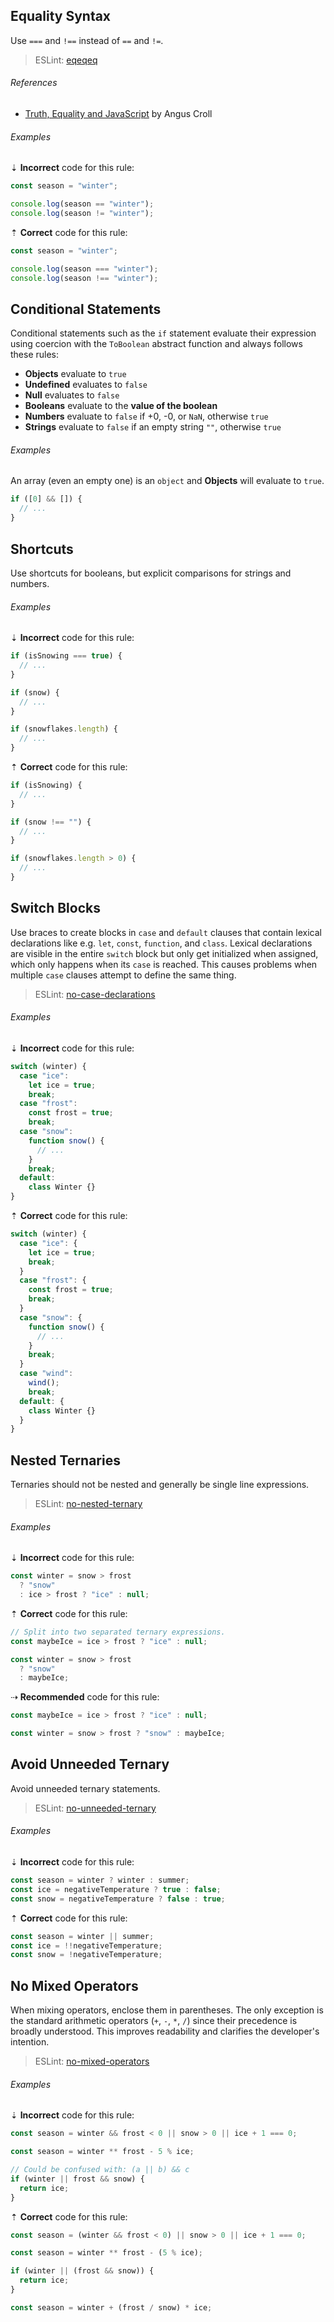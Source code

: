 <!--lint disable no-duplicate-headings-->

## Equality Syntax

Use `===` and `!==` instead of `==` and `!=`.

> ESLint: [eqeqeq][eslint/eqeqeq]

###### References

- [Truth, Equality and JavaScript][ref-truth_equality_and_javascript] by Angus Croll

###### Examples

⇣ **Incorrect** code for this rule:

```js
const season = "winter";

console.log(season == "winter");
console.log(season != "winter");
```

⇡ **Correct** code for this rule:

```js
const season = "winter";

console.log(season === "winter");
console.log(season !== "winter");
```

## Conditional Statements

Conditional statements such as the `if` statement evaluate their expression using coercion with the `ToBoolean` abstract function and always follows these rules:

- **Objects** evaluate to `true`
- **Undefined** evaluates to `false`
- **Null** evaluates to `false`
- **Booleans** evaluate to the **value of the boolean**
- **Numbers** evaluate to `false` if +0, -0, or `NaN`, otherwise `true`
- **Strings** evaluate to `false` if an empty string `""`, otherwise `true`

###### Examples

An array (even an empty one) is an `object` and **Objects** will evaluate to `true`.

```js
if ([0] && []) {
  // ...
}
```

## Shortcuts

Use shortcuts for booleans, but explicit comparisons for strings and numbers.

###### Examples

⇣ **Incorrect** code for this rule:

```js
if (isSnowing === true) {
  // ...
}
```

```js
if (snow) {
  // ...
}
```

```js
if (snowflakes.length) {
  // ...
}
```

⇡ **Correct** code for this rule:

```js
if (isSnowing) {
  // ...
}
```

```js
if (snow !== "") {
  // ...
}
```

```js
if (snowflakes.length > 0) {
  // ...
}
```

## Switch Blocks

Use braces to create blocks in `case` and `default` clauses that contain lexical declarations like e.g. `let`, `const`, `function`, and `class`. Lexical declarations are visible in the entire `switch` block but only get initialized when assigned, which only happens when its `case` is reached. This causes problems when multiple `case` clauses attempt to define the same thing.

> ESLint: [no-case-declarations][eslint/no-case-declarations]

###### Examples

⇣ **Incorrect** code for this rule:

```js
switch (winter) {
  case "ice":
    let ice = true;
    break;
  case "frost":
    const frost = true;
    break;
  case "snow":
    function snow() {
      // ...
    }
    break;
  default:
    class Winter {}
}
```

⇡ **Correct** code for this rule:

```js
switch (winter) {
  case "ice": {
    let ice = true;
    break;
  }
  case "frost": {
    const frost = true;
    break;
  }
  case "snow": {
    function snow() {
      // ...
    }
    break;
  }
  case "wind":
    wind();
    break;
  default: {
    class Winter {}
  }
}
```

## Nested Ternaries

Ternaries should not be nested and generally be single line expressions.

> ESLint: [no-nested-ternary][eslint/no-nested-ternary]

###### Examples

⇣ **Incorrect** code for this rule:

<!--lint disable no-missing-blank-lines-->
<!-- prettier-ignore -->
```js
const winter = snow > frost
  ? "snow"
  : ice > frost ? "ice" : null;
```

⇡ **Correct** code for this rule:

<!-- prettier-ignore -->
```js
// Split into two separated ternary expressions.
const maybeIce = ice > frost ? "ice" : null;

const winter = snow > frost
  ? "snow"
  : maybeIce;
```

<!--lint enable no-missing-blank-lines-->

⇢ **Recommended** code for this rule:

```js
const maybeIce = ice > frost ? "ice" : null;

const winter = snow > frost ? "snow" : maybeIce;
```

## Avoid Unneeded Ternary

Avoid unneeded ternary statements.

> ESLint: [no-unneeded-ternary][eslint/no-unneeded-ternary]

###### Examples

⇣ **Incorrect** code for this rule:

```js
const season = winter ? winter : summer;
const ice = negativeTemperature ? true : false;
const snow = negativeTemperature ? false : true;
```

⇡ **Correct** code for this rule:

```js
const season = winter || summer;
const ice = !!negativeTemperature;
const snow = !negativeTemperature;
```

## No Mixed Operators

When mixing operators, enclose them in parentheses. The only exception is the standard arithmetic operators (`+`, `-`, `*`, `/`) since their precedence is broadly understood. This improves readability and clarifies the developer's intention.

> ESLint: [no-mixed-operators][eslint/no-mixed-operators]

###### Examples

⇣ **Incorrect** code for this rule:

<!--lint disable no-missing-blank-lines-->
<!-- prettier-ignore -->
```js
const season = winter && frost < 0 || snow > 0 || ice + 1 === 0;
```

<!-- prettier-ignore -->
```js
const season = winter ** frost - 5 % ice;
```

<!-- prettier-ignore -->
```js
// Could be confused with: (a || b) && c
if (winter || frost && snow) {
  return ice;
}
```

<!--lint enable no-missing-blank-lines-->

⇡ **Correct** code for this rule:

```js
const season = (winter && frost < 0) || snow > 0 || ice + 1 === 0;
```

```js
const season = winter ** frost - (5 % ice);
```

```js
if (winter || (frost && snow)) {
  return ice;
}
```

```js
const season = winter + (frost / snow) * ice;
```

[eslint/eqeqeq]: https://eslint.org/docs/rules/eqeqeq
[eslint/no-case-declarations]: https://eslint.org/docs/rules/no-case-declarations
[eslint/no-mixed-operators]: https://eslint.org/docs/rules/no-mixed-operators
[eslint/no-nested-ternary]: https://eslint.org/docs/rules/no-nested-ternary
[eslint/no-unneeded-ternary]: https://eslint.org/docs/rules/no-unneeded-ternary
[ref-truth_equality_and_javascript]: https://javascriptweblog.wordpress.com/2011/02/07/truth-equality-and-javascript/#more-2108
